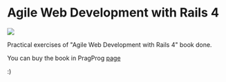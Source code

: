Agile Web Development with Rails 4
=================================================

<img src="https://s-media-cache-ak0.pinimg.com/600x315/02/94/66/029466a0e9ca9638a38abc9b02c5249e.jpg"/>


Practical exercises of "Agile Web Development with Rails 4" book done.

You can buy the book in PragProg
[page](https://pragprog.com/book/rails4/agile-web-development-with-rails-4)

:)
